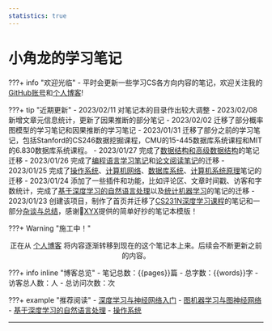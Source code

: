 ```yaml
---
statistics: true
---
```


# 小角龙的学习笔记

???+ info "欢迎光临"
    - 平时会更新一些学习CS各方向内容的笔记，欢迎关注我的[GitHub账号](https://github.com/Zhang-Each)和[个人博客](https://zhang-each.github.io/)!

???+ tip "近期更新"
    - 2023/02/11 对笔记本的目录作出较大调整
    - 2023/02/08 新增文章元信息统计，更新了因果推断的部分笔记
    - 2023/02/02 迁移了部分概率图模型的学习笔记和因果推断的学习笔记
    - 2023/01/31 迁移了部分之前的学习笔记，包括Stanford的CS246数据挖掘课程，CMU的15-445数据库系统课程和MIT的6.830数据库系统课程。
    - 2023/01/27 完成了[数据结构和高级数据结构](https://zhang-each.github.io/My-CS-Notebook/DS/)的笔记迁移
    - 2023/01/26 完成了[编程语言学习笔记](https://zhang-each.github.io/My-CS-Notebook/PL/)和[论文阅读笔记](https://zhang-each.github.io/My-CS-Notebook/Papers/)的迁移
    - 2023/01/25 完成了[操作系统](https://zhang-each.github.io/My-CS-Notebook/OS/)、[计算机网络](https://zhang-each.github.io/My-CS-Notebook/Networking/)、[数据库系统](https://zhang-each.github.io/My-CS-Notebook/DB/)、[计算机系统原理](https://zhang-each.github.io/My-CS-Notebook/System/)笔记的迁移
    - 2023/01/24 添加了一些插件和功能，比如评论区、文章时间戳、访客和字数统计，完成了[基于深度学习的自然语言处理](https://zhang-each.github.io/My-CS-Notebook/CS224N/)以及[统计机器学习](https://zhang-each.github.io/My-CS-Notebook/ML/)的笔记的迁移
    - 2023/01/23 创建该项目，制作了首页并迁移了[CS231N深度学习课程](https://zhang-each.github.io/My-CS-Notebook/CS231N/)的笔记和一部分[杂谈与总结](https://zhang-each.github.io/My-CS-Notebook/%E6%9D%82%E8%B0%88%E4%B8%8E%E6%80%BB%E7%BB%93/)，感谢🙏[XYX](https://xuan-insr.github.io/)提供的简单好抄的笔记本模版！

???+ Warning "施工中！" 
    <center>正在从 [个人博客](https://zhang-each.github.io/) 将内容逐渐转移到现在的这个笔记本上来。后续会不断更新之前的内容。</center>

???+ info inline "博客总览"
    - 笔记总数：{{pages}}篇
    - 总字数：{{words}}字
    - <span id="busuanzi_container_site_uv">访客总人数：<span id="busuanzi_value_site_uv"></span>人
    - </span><span id="busuanzi_container_site_pv">总访问次数：<span id="busuanzi_value_site_pv"></span>次
    
???+ example "推荐阅读"
    - [深度学习与神经网络入门](https://zhang-each.github.io/My-CS-Notebook/CS231N/)
    - [图机器学习与图神经网络](https://zhang-each.github.io/My-CS-Notebook/CS224W/)
    - [基于深度学习的自然语言处理](https://zhang-each.github.io/My-CS-Notebook/CS224N/)
    - [操作系统](https://zhang-each.github.io/My-CS-Notebook/OS/)
    

-------------------------------------------------------
